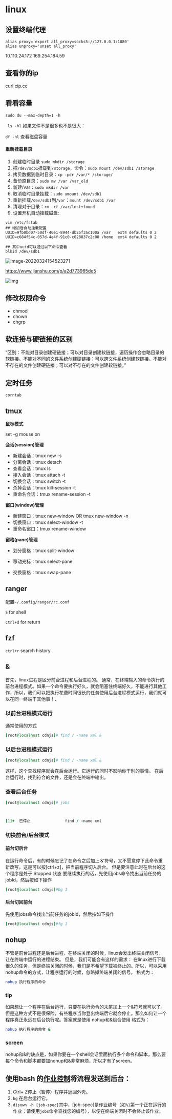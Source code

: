 # linux

## 设置终端代理

```
alias proxy='export all_proxy=socks5://127.0.0.1:1080'
alias unproxy='unset all_proxy'
```

10.110.24.172 169.254.184.59 

## 查看你的ip

 curl cip.cc

## 看看容量

`sudo du --max-depth=1 -h`

` ls -hl` 如果文件不是很多也不是很大：

`df -hl` 查看磁盘容量

#### 重新挂载目录

1. 创建临时目录 `sudo mkdir /storage`
2. 把`/dev/sdb1`挂载到`/storage`，命令：`sudo mount /dev/sdb1 /storage`
3. 拷贝数据到临时目录：`cp -pdr /var/* /storage/`
4. 备份原目录：`sudo mv /var /var_old`
5. 新建/var：`sudo mkdir /var`
6. 取消临时目录挂载：`sudo umount /dev/sdb1`
7. 重新挂载`/dev/sdb1`到`/var`：`mount /dev/sdb1 /var`
8. 清理对于目录：`rm -rf /var/lost+found`
9. 设置开机自动挂载磁盘:

```shell
vim /etc/fstab
## 增加卷自动挂载配置
UUID=9fb0bd07-50df-46e1-8944-db25f3ac100a /var   ext4 defaults 0 2 
UUID=c684f54c-057d-4e4f-91c0-c028837c2c00 /home  ext4 defaults 0 2

## 其中uuid可以通过以下命令查看
blkid /dev/sdb1
```



![image-20220324154523271](https://gitee.com/tazimie/img/raw/master/uPic/image-20220324154523271.png)

https://www.jianshu.com/p/a2d773965de5

![img](https://gitee.com/tazimie/img/raw/master/uPic/webp.jpg)

## 修改权限命令

- chmod
- chown
- chgrp

## 软连接与硬链接的区别

“区别：不能对目录创建硬链接；可以对目录创建软链接，遍历操作会忽略目录的软链接。不能对不同的文件系统创建硬链接；可以跨文件系统创建软链接。不能对不存在的文件创建硬链接；可以对不存在的文件创建软链接。”

## 定时任务

`corntab`

## tmux

**鼠标模式**

set -g mouse on 

**会话(session)管理**

- 新建会话：tmux new -s
- 分离会话：tmux detach
- 查看会话：tmux ls
- 接入会话：tmux attach -t
- 切换会话：tmux switch -t
- 杀掉会话：tmux kill-session -t
- 重命名会话：tmux rename-session -t

**窗口(window)管理**

- 新建窗口：tmux new-window OR tmux new-window -n
- 切换窗口：tmux select-window -t
- 重命名窗口：tmux rename-window

**窗格(pane)管理**

- 划分窗格：tmux split-window

- 移动光标：tmux select-pane
- 交换窗格：tmux swap-pane

## ranger

配置`~/.config/ranger/rc.conf`

`S` for shell

`ctrl+d` for return

## fzf

`ctrl+r` search history

## &

首先，linux进程是区分前台进程和后台进程的。 
通常，在终端输入的命令执行的前台进程模式。如果一个命令要执行好久，就会阻塞住终端好久，不能进行其他工作，所以，我们可以把执行花费时间很长的任务使用后台进程模式运行，我们就可以在同一终端干其他事！、

### 以前台进程模式运行

通常使用的方式

```ruby
[root@localhost cdnjs]# find / -name xml &
```

### 以后台进程模式运行

```ruby
[root@localhost cdnjs]# find / -name xml &
```

这样，这个查找程序就会在后台运行。它运行的同时不影响你干别的事情。 
在后台运行时，找到符合的文件，还是会在终端中输出。

### 查看后台任务

```ruby
[root@localhost cdnjs]# jobs



[1]+  已停止               find / -name xml
```

### 切换前台/后台模式

#### 前台切后台

在运行命令后，有的时候忘记了在命令之后加上‘&’符号，又不愿意停下此命令重新改写。这是可以按[ctrl+z]，把当前程序切入后台。 
但是要注意此时在后台的这个程序是处于 Stopped 状态 
要继续执行的话，先使用jobs命令找出当前任务的jobId，然后按如下操作

```ruby
[root@localhost cdnjs]#bg 1
```

#### 后台切回前台

先使用jobs命令找出当前任务的jobId，然后按如下操作

```ruby
[root@localhost cdnjs]#fg 1
```

## nohup

不管是前台进程还是后台进程，在终端关闭的时候，linux会发出终端关闭信号，让在终端中运行的进程结束。 
但是，我们可能会有这样的需求： 
在linux进行下载很久的任务，但是终端关闭的时候，我们是不希望下载被终止的。所以，可以采用nohup命令的方式，让程序运行的时候，忽略掉终端关闭的信号。 
格式为：

```bash
nohup 执行程序的命令
```

### tip

如果想让一个程序在后台运行，只要在执行命令的末尾加上一个&符号就可以了。但是这种方式不是很保险，有些程序当你登出终端后它就会停止。那么如何让一个程序真正永远在后台执行呢。答案就是使用 nohup和&组合使用 
格式为：

```bash
nohup 执行程序的命令 &
```

### screen

nohup和&的缺点是，如果你要在一个shell会话里面执行多个命令和脚本，那么要每个命令和脚本都要加nohup和&非常麻烦，所以才有了screen。



## 使用bash 的[作业控制](http://web.mit.edu/gnu/doc/html/features_5.html)将流程发送到后台：

1. Ctrl+ Z停止（暂停）程序并返回外壳。
2. `bg` 在后台运行它。
3. `disown -h [job-spec]`其中，[job-spec]是作业编号（如`%1`第一个正在运行的作业；请使用`jobs`命令查找您的编号），以便在终端关闭时不会终止该作业。
